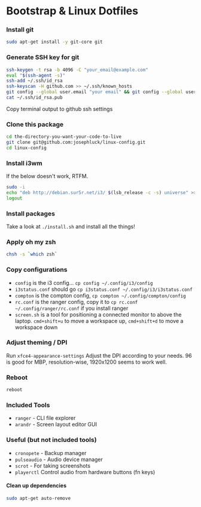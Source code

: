 # Bootstrap & Linux Dotfiles

### Install git

```bash
sudo apt-get install -y git-core git
```

### Generate SSH key for git

```bash
ssh-keygen -t rsa -b 4096 -C "your_email@example.com"
eval "$(ssh-agent -s)"
ssh-add ~/.ssh/id_rsa
ssh-keyscan -H github.com >> ~/.ssh/known_hosts
git config --global user.email "your email" && git config --global user.name "your name"
cat ~/.ssh/id_rsa.pub
```

Copy terminal output to github ssh settings

### Clone this package

```bash
cd the-directory-you-want-your-code-to-live
git clone git@github.com:josephluck/linux-config.git
cd linux-config
```

### Install i3wm

If the below doesn't work, RTFM.

```bash
sudo -i
echo "deb http://debian.sur5r.net/i3/ $(lsb_release -c -s) universe" >> /etc/apt/sources.list
logout
```

### Install packages

Take a look at `./install.sh` and install all the things!

### Apply oh my zsh

```bash
chsh -s `which zsh`
```

### Copy configurations

- `config` is the i3 config... `cp config ~/.config/i3/config`
- `i3status.conf` should go `cp i3status.conf ~/.config/i3/i3status.conf`
- `compton` is the compton config, `cp compton ~/.config/compton/config`
- `rc.conf` is the ranger config, copy it to `cp rc.conf ~/.config/ranger/rc.conf` if you install ranger
- `screen.sh` is a tool for positioning a connected monitor to above the laptop. `cmd+shift+u` to move a workspace up, `cmd+shift+d` to move a workspace down

### Adjust theming / DPI

Run `xfce4-appearance-settings`
Adjust the DPI according to your needs. 96 is good for MBP, resolution-wise, 1920x1200 seems to work well.

### Reboot

```bash
reboot
```

### Included Tools

- `ranger` - CLI file explorer
- `arandr` - Screen layout editor GUI

### Useful (but not included tools)

- `cronopete` - Backup manager
- `pulseaudio` - Audio device manager
- `scrot` - For taking screenshots
- `playerctl` Control audio from hardware buttons (fn keys)

#### Clean up dependencies

```bash
sudo apt-get auto-remove
```

